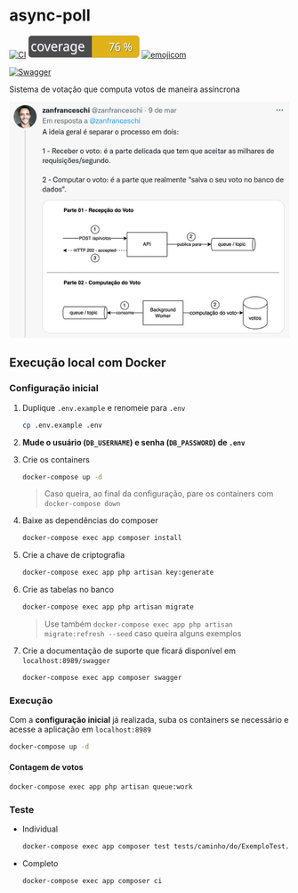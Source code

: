 # async-poll

[![CI](https://github.com/nenitf/async-poll/actions/workflows/ci.yml/badge.svg)](https://github.com/nenitf/async-poll/actions/workflows/ci.yml) [![coverage](https://raw.githubusercontent.com/nenitf/async-poll/gh-pages/coverage.svg)](https://neni.dev/async-poll/coverage/index.html) [![emojicom](https://img.shields.io/badge/emojicom-%F0%9F%90%9B%20%F0%9F%86%95%20%F0%9F%92%AF%20%F0%9F%91%AE%20%F0%9F%86%98%20%F0%9F%92%A4-%23fff)](http://neni.dev/emojicom)

[![Swagger](https://validator.swagger.io/validator?url=https://neni.dev/async-poll/swagger/openapi.yaml)](https://neni.dev/async-poll/swagger/index.html?url=https://neni.dev/async-poll/swagger/openapi.yaml) 

Sistema de votação que computa votos de maneira assíncrona

[![Tweet](tweet.jpg)](https://twitter.com/zanfranceschi/status/1501583683685425159)

## Execução local com Docker

### Configuração inicial

1. Duplique `.env.example` e renomeie para `.env`
    ```sh
    cp .env.example .env
    ```

2. **Mude o usuário (`DB_USERNAME`) e senha (`DB_PASSWORD`) de `.env`**

3. Crie os containers
    ```sh
    docker-compose up -d
    ```
    > Caso queira, ao final da configuração, pare os containers com ``docker-compose down``

4. Baixe as dependências do composer
    ```sh
    docker-compose exec app composer install
    ```

5. Crie a chave de criptografia
    ```sh
    docker-compose exec app php artisan key:generate
    ```

6. Crie as tabelas no banco
    ```sh
    docker-compose exec app php artisan migrate
    ```
    > Use também ``docker-compose exec app php artisan migrate:refresh --seed`` caso queira alguns exemplos

7. Crie a documentação de suporte que ficará disponível em `localhost:8989/swagger`
    ```sh
    docker-compose exec app composer swagger
    ```

### Execução

Com a **configuração inicial** já realizada, suba os containers se necessário e acesse a aplicação em `localhost:8989`

```sh
docker-compose up -d
```

#### Contagem de votos

```sh
docker-compose exec app php artisan queue:work
```

### Teste

- Individual
    ```sh
    docker-compose exec app composer test tests/caminho/do/ExemploTest.php
    ```

- Completo
    ```sh
    docker-compose exec app composer ci
    ```
